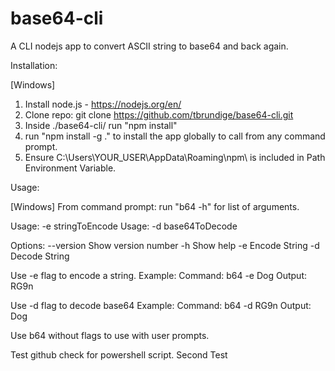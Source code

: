 # base64-cli
 A CLI nodejs app to convert ASCII string to base64 and back again.

 Installation:

[Windows]
1. Install node.js - https://nodejs.org/en/
2. Clone repo: git clone https://github.com/tbrundige/base64-cli.git
3. Inside ./base64-cli/ run "npm install"
4. run "npm install -g ." to install the app globally to call from any command prompt.
5. Ensure C:\Users\YOUR_USER\AppData\Roaming\npm\ is included in Path Environment Variable. 

Usage:

[Windows]
From command prompt:
run "b64 -h" for list of arguments.

Usage: -e stringToEncode
Usage: -d base64ToDecode

Options:
  --version  Show version number
  -h    Show help
  -e             Encode String
  -d             Decode String


Use -e flag to encode a string. 
Example:
Command: b64 -e Dog
Output: RG9n

Use -d flag to decode base64
Example:
Command: b64 -d RG9n
Output: Dog

Use b64 without flags to use with user prompts.

Test github check for powershell script. Second Test